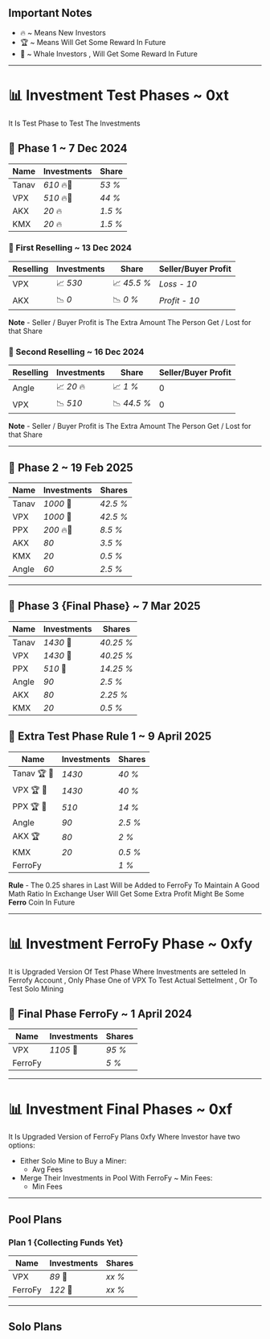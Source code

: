 ## Important Notes

- 🔥 ~ Means New Investors
- 🏆 ~ Means Will Get Some Reward In Future
- 🐋 ~ Whale Investors , Will Get Some Reward In Future

---

# 📊 Investment Test Phases ~ 0xt

It Is Test Phase to Test The Investments

## 🌟 Phase 1 ~ 7 Dec 2024
| Name   | Investments | Share     |
|--------|-------------|-----------|
| Tanav  | *610* 🔥🐋  | *53 %*    |
| VPX    | *510* 🔥🐋  | *44 %*    |
| AKX    | *20*  🔥    | *1.5 %*   |
| KMX    | *20*  🔥    | *1.5 %*   |

### 🎯 First Reselling ~ 13 Dec 2024
| Reselling | Investments | Share      | Seller/Buyer Profit |
|-----------|-------------|------------|---------------------|
| VPX       | 📈 *530*    | 📈 *45.5 %*| *Loss - 10*         |
| AKX       | 📉 *0*      | 📉 *0 %*   | *Profit - 10*       |

**Note** - Seller / Buyer Profit is The Extra Amount The Person Get / Lost for that Share

### 🎯 Second Reselling ~ 16 Dec 2024
| Reselling | Investments | Share      | Seller/Buyer Profit |
|-----------|-------------|------------|---------------------|
| Angle     | 📈 *20* 🔥  | 📈 *1 %*   | 0                   |
| VPX       | 📉 *510*    | 📉 *44.5 %*| 0                   |

**Note** - Seller / Buyer Profit is The Extra Amount The Person Get / Lost for that Share

---

## 🌟 Phase 2 ~ 19 Feb 2025
| Name   | Investments | Shares     |
|--------|-------------|------------|
| Tanav  | *1000* 🐋   | *42.5 %*   |
| VPX    | *1000* 🐋   | *42.5 %*   |
| PPX    | *200* 🔥🐋  | *8.5 %*    |
| AKX    | *80*        | *3.5 %*    |
| KMX    | *20*        | *0.5 %*    |
| Angle  | *60*        | *2.5 %*    |

---

## 🌟 Phase 3 {Final Phase} ~ 7 Mar 2025
| Name   | Investments | Shares     |
|--------|-------------|------------|
| Tanav  | *1430* 🐋   | *40.25 %*  |
| VPX    | *1430* 🐋   | *40.25 %*  |
| PPX    | *510* 🐋    | *14.25 %*  |
| Angle  | *90*        | *2.5 %*    |
| AKX    | *80*        | *2.25 %*   |
| KMX    | *20*        | *0.5 %*    |

## 🌟 Extra Test Phase Rule 1 ~ 9 April 2025
|      Name    | Investments | Shares    |
|--------------|-------------|-----------|
| Tanav 🏆 🐋  | *1430*      | *40 %*    |
| VPX   🏆 🐋  | *1430*      | *40 %*    |
| PPX    🏆 🐋 | *510*       | *14 %*    |
| Angle        | *90*        | *2.5 %*   |
| AKX    🏆    | *80*        | *2 %*     |
| KMX          | *20*        | *0.5 %*   |
| FerroFy      |             | *1 %*     |

**Rule** - The 0.25 shares in Last Will be Added to FerroFy To Maintain A Good Math Ratio In Exchange User Will Get Some Extra Profit Might Be Some **Ferro** Coin In Future

---

# 📊 Investment FerroFy Phase ~ 0xfy

It is Upgraded Version Of Test Phase Where Investments are setteled In Ferrofy Account , Only Phase One of VPX To Test Actual Settelment , Or To Test Solo Mining

## 🌟 Final Phase FerroFy ~ 1 April 2024
| Name     | Investments | Shares    |
|----------|-------------|-----------|
| VPX      | *1105* 🐋   | *95 %*    |
| FerroFy  |             | *5 %*     |

---

# 📊 Investment Final Phases ~ 0xf

It Is Upgraded Version of FerroFy Plans 0xfy Where Investor have two options:
- Either Solo Mine to Buy a Miner:
  - Avg Fees
- Merge Their Investments in Pool With FerroFy ~ Min Fees:
  - Min Fees

---

## Pool Plans

### Plan 1 {Collecting Funds Yet}

| Name     | Investments | Shares    |
|----------|-------------|-----------|
| VPX      | *89* 🐋     | *xx %*    |
| FerroFy  |     *122* 🐋 | *xx %*    |

---

## Solo Plans 












